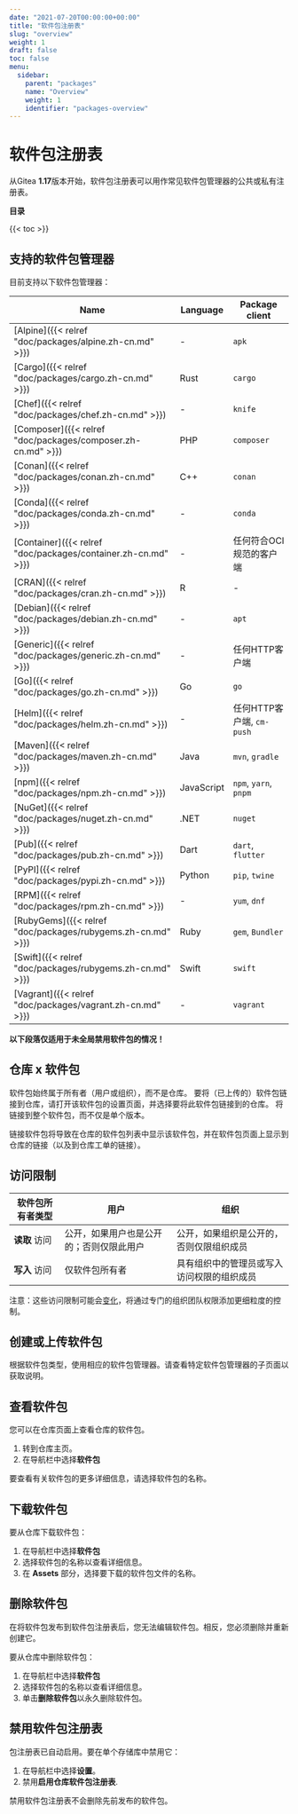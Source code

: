 ```yaml
---
date: "2021-07-20T00:00:00+00:00"
title: "软件包注册表"
slug: "overview"
weight: 1
draft: false
toc: false
menu:
  sidebar:
    parent: "packages"
    name: "Overview"
    weight: 1
    identifier: "packages-overview"
---
```


# 软件包注册表

从Gitea **1.17**版本开始，软件包注册表可以用作常见软件包管理器的公共或私有注册表。

**目录**

{{< toc >}}

## 支持的软件包管理器

目前支持以下软件包管理器：

| Name                                                          | Language   | Package client            |
| ------------------------------------------------------------- | ---------- | ------------------------- |
| [Alpine]({{< relref "doc/packages/alpine.zh-cn.md" >}})       | -          | `apk`                     |
| [Cargo]({{< relref "doc/packages/cargo.zh-cn.md" >}})         | Rust       | `cargo`                   |
| [Chef]({{< relref "doc/packages/chef.zh-cn.md" >}})           | -          | `knife`                   |
| [Composer]({{< relref "doc/packages/composer.zh-cn.md" >}})   | PHP        | `composer`                |
| [Conan]({{< relref "doc/packages/conan.zh-cn.md" >}})         | C++        | `conan`                   |
| [Conda]({{< relref "doc/packages/conda.zh-cn.md" >}})         | -          | `conda`                   |
| [Container]({{< relref "doc/packages/container.zh-cn.md" >}}) | -          | 任何符合OCI规范的客户端   |
| [CRAN]({{< relref "doc/packages/cran.zh-cn.md" >}})           | R          | -                         |
| [Debian]({{< relref "doc/packages/debian.zh-cn.md" >}})       | -          | `apt`                     |
| [Generic]({{< relref "doc/packages/generic.zh-cn.md" >}})     | -          | 任何HTTP客户端            |
| [Go]({{< relref "doc/packages/go.zh-cn.md" >}})               | Go         | `go`                      |
| [Helm]({{< relref "doc/packages/helm.zh-cn.md" >}})           | -          | 任何HTTP客户端, `cm-push` |
| [Maven]({{< relref "doc/packages/maven.zh-cn.md" >}})         | Java       | `mvn`, `gradle`           |
| [npm]({{< relref "doc/packages/npm.zh-cn.md" >}})             | JavaScript | `npm`, `yarn`, `pnpm`     |
| [NuGet]({{< relref "doc/packages/nuget.zh-cn.md" >}})         | .NET       | `nuget`                   |
| [Pub]({{< relref "doc/packages/pub.zh-cn.md" >}})             | Dart       | `dart`, `flutter`         |
| [PyPI]({{< relref "doc/packages/pypi.zh-cn.md" >}})           | Python     | `pip`, `twine`            |
| [RPM]({{< relref "doc/packages/rpm.zh-cn.md" >}})             | -          | `yum`, `dnf`              |
| [RubyGems]({{< relref "doc/packages/rubygems.zh-cn.md" >}})   | Ruby       | `gem`, `Bundler`          |
| [Swift]({{< relref "doc/packages/rubygems.zh-cn.md" >}})      | Swift      | `swift`                   |
| [Vagrant]({{< relref "doc/packages/vagrant.zh-cn.md" >}})     | -          | `vagrant`                 |

**以下段落仅适用于未全局禁用软件包的情况！**

## 仓库 x 软件包

软件包始终属于所有者（用户或组织），而不是仓库。
要将（已上传的）软件包链接到仓库，请打开该软件包的设置页面，并选择要将此软件包链接到的仓库。
将链接到整个软件包，而不仅是单个版本。

链接软件包将导致在仓库的软件包列表中显示该软件包，并在软件包页面上显示到仓库的链接（以及到仓库工单的链接）。

## 访问限制

| 软件包所有者类型 | 用户                                     | 组织                                       |
| ---------------- | ---------------------------------------- | ------------------------------------------ |
| **读取** 访问    | 公开，如果用户也是公开的；否则仅限此用户 | 公开，如果组织是公开的，否则仅限组织成员   |
| **写入** 访问    | 仅软件包所有者                           | 具有组织中的管理员或写入访问权限的组织成员 |

注意：这些访问限制可能会[变化](https://github.com/go-gitea/gitea/issues/19270)，将通过专门的组织团队权限添加更细粒度的控制。

## 创建或上传软件包

根据软件包类型，使用相应的软件包管理器。请查看特定软件包管理器的子页面以获取说明。

## 查看软件包

您可以在仓库页面上查看仓库的软件包。

1. 转到仓库主页。
2. 在导航栏中选择**软件包**

要查看有关软件包的更多详细信息，请选择软件包的名称。

## 下载软件包

要从仓库下载软件包：

1. 在导航栏中选择**软件包**
2. 选择软件包的名称以查看详细信息。
3. 在 **Assets** 部分，选择要下载的软件包文件的名称。

## 删除软件包

在将软件包发布到软件包注册表后，您无法编辑软件包。相反，您必须删除并重新创建它。

要从仓库中删除软件包：

1. 在导航栏中选择**软件包**
2. 选择软件包的名称以查看详细信息。
3. 单击**删除软件包**以永久删除软件包。

## 禁用软件包注册表

包注册表已自动启用。要在单个存储库中禁用它：

1. 在导航栏中选择**设置**。
2. 禁用**启用仓库软件包注册表**.

禁用软件包注册表不会删除先前发布的软件包。
